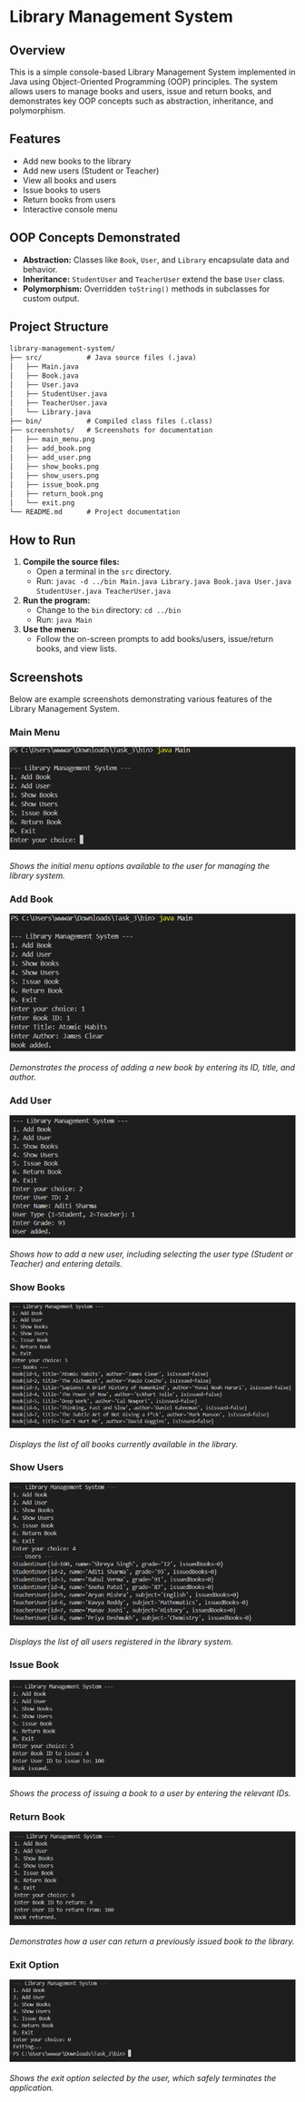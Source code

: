 # Library Management System

## Overview
This is a simple console-based Library Management System implemented in Java using Object-Oriented Programming (OOP) principles. The system allows users to manage books and users, issue and return books, and demonstrates key OOP concepts such as abstraction, inheritance, and polymorphism.

## Features
- Add new books to the library
- Add new users (Student or Teacher)
- View all books and users
- Issue books to users
- Return books from users
- Interactive console menu

## OOP Concepts Demonstrated
- **Abstraction:** Classes like `Book`, `User`, and `Library` encapsulate data and behavior.
- **Inheritance:** `StudentUser` and `TeacherUser` extend the base `User` class.
- **Polymorphism:** Overridden `toString()` methods in subclasses for custom output.

## Project Structure
```
library-management-system/
├── src/           # Java source files (.java)
│   ├── Main.java
│   ├── Book.java
│   ├── User.java
│   ├── StudentUser.java
│   ├── TeacherUser.java
│   └── Library.java
├── bin/           # Compiled class files (.class)
├── screenshots/   # Screenshots for documentation
│   ├── main_menu.png
│   ├── add_book.png
│   ├── add_user.png
│   ├── show_books.png
│   ├── show_users.png
│   ├── issue_book.png
│   ├── return_book.png
│   └── exit.png
└── README.md      # Project documentation
```

## How to Run
1. **Compile the source files:**
   - Open a terminal in the `src` directory.
   - Run: `javac -d ../bin Main.java Library.java Book.java User.java StudentUser.java TeacherUser.java`
2. **Run the program:**
   - Change to the `bin` directory: `cd ../bin`
   - Run: `java Main`
3. **Use the menu:**
   - Follow the on-screen prompts to add books/users, issue/return books, and view lists.

## Screenshots
Below are example screenshots demonstrating various features of the Library Management System.

### Main Menu
![Main Menu](screenshots/main_menu.png)<br><br>
*Shows the initial menu options available to the user for managing the library system.*

### Add Book
![Add Book](screenshots/add_book.png)<br><br>
*Demonstrates the process of adding a new book by entering its ID, title, and author.*

### Add User
![Add User](screenshots/add_user.png)<br><br>
*Shows how to add a new user, including selecting the user type (Student or Teacher) and entering details.*

### Show Books
![Show Books](screenshots/show_books.png)<br><br>
*Displays the list of all books currently available in the library.*

### Show Users
![Show Users](screenshots/show_users.png)<br><br>
*Displays the list of all users registered in the library system.*

### Issue Book
![Issue Book](screenshots/issue_book.png)<br><br>
*Shows the process of issuing a book to a user by entering the relevant IDs.*

### Return Book
![Return Book](screenshots/return_book.png)<br><br>
*Demonstrates how a user can return a previously issued book to the library.*

### Exit Option
![Exit Option](screenshots/exit.png)<br><br>
*Shows the exit option selected by the user, which safely terminates the application.*